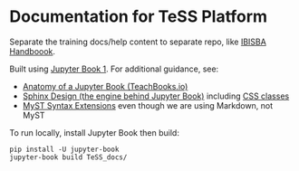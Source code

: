 # Documentation for TeSS Platform

Separate the training docs/help content to separate repo, like [IBISBA Handboook](https://ibisba.github.io/workshop/docs/intro.html).

Built using [Jupyter Book 1](https://jupyterbook.org/). For additional guidance, see:

- [Anatomy of a Jupyter Book (TeachBooks.io)](https://teachbooks.io/manual/basic-features/jupyterbook.html)
- [Sphinx Design (the engine behind Jupyter Book)](https://sphinx-design.readthedocs.io/en/latest/) including [CSS classes](https://sphinx-design.readthedocs.io/en/pydata-theme/css_classes.html)
- [MyST Syntax Extensions](https://myst-parser.readthedocs.io/en/latest/syntax/optional.html) even though we are using Markdown, not MyST

To run locally, install Jupyter Book then build:
```shell
pip install -U jupyter-book
jupyter-book build TeSS_docs/
```